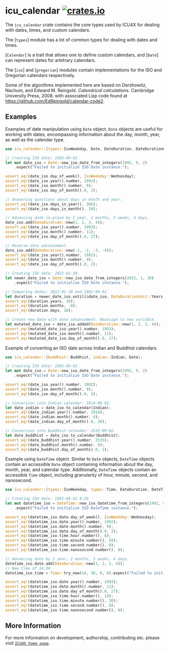 # icu_calendar [![crates.io](https://img.shields.io/crates/v/icu_calendar)](https://crates.io/crates/icu_calendar)

The `icu_calendar` crate contains the core types used by ICU4X for dealing
with dates, times, and custom calendars.

The [`types`] module has a lot of common types for dealing with dates and times.

[`Calendar`] is a trait that allows one to define custom calendars, and [`Date`]
can represent dates for arbitrary calendars.

The [`iso`] and [`gregorian`] modules contain implementations for the ISO and
Gregorian calendars respectively.

Some of the algorithms implemented here are based on
Dershowitz, Nachum, and Edward M. Reingold. _Calendrical calculations_. Cambridge University Press, 2008.
with associated Lisp code found at <https://github.com/EdReingold/calendar-code2>.

## Examples

Examples of date manipulation using `Date` object. `Date` objects are useful
for working with dates, encompassing information about the day, month, year,
as well as the calendar type.

```rust
use icu_calendar::{types::IsoWeekday, Date, DateDuration, DateDurationUnit};

// Creating ISO date: 1992-09-02.
let mut date_iso = Date::new_iso_date_from_integers(1992, 9, 2)
    .expect("Failed to initialize ISO Date instance.");

assert_eq!(date_iso.day_of_week(), IsoWeekday::Wednesday);
assert_eq!(date_iso.year().number, 1992);
assert_eq!(date_iso.month().number, 9);
assert_eq!(date_iso.day_of_month().0, 2);

// Answering questions about days in month and year.
assert_eq!(date_iso.days_in_year(), 366);
assert_eq!(date_iso.days_in_month(), 30);

// Advancing date in-place by 1 year, 2 months, 3 weeks, 4 days.
date_iso.add(DateDuration::new(1, 2, 3, 4));
assert_eq!(date_iso.year().number, 1993);
assert_eq!(date_iso.month().number, 11);
assert_eq!(date_iso.day_of_month().0, 27);

// Reverse date advancement.
date_iso.add(DateDuration::new(-1, -2, -3, -4));
assert_eq!(date_iso.year().number, 1992);
assert_eq!(date_iso.month().number, 9);
assert_eq!(date_iso.day_of_month().0, 2);

// Creating ISO date: 2022-01-30.
let newer_date_iso = Date::new_iso_date_from_integers(2022, 1, 30)
    .expect("Failed to initialize ISO Date instance.");

// Comparing dates: 2022-01-30 and 1992-09-02.
let duration = newer_date_iso.until(&date_iso, DateDurationUnit::Years, DateDurationUnit::Days);
assert_eq!(duration.years, 30);
assert_eq!(duration.months, -8);
assert_eq!(duration.days, 28);

// Create new date with date advancement. Reassign to new variable.
let mutated_date_iso = date_iso.added(DateDuration::new(1, 2, 3, 4));
assert_eq!(mutated_date_iso.year().number, 1993);
assert_eq!(mutated_date_iso.month().number, 11);
assert_eq!(mutated_date_iso.day_of_month().0, 27);
```

Example of converting an ISO date across Indian and Buddhist calendars.

```rust
use icu_calendar::{buddhist::Buddhist, indian::Indian, Date};

// Creating ISO date: 1992-09-02.
let mut date_iso = Date::new_iso_date_from_integers(1992, 9, 2)
    .expect("Failed to initialize ISO Date instance.");

assert_eq!(date_iso.year().number, 1992);
assert_eq!(date_iso.month().number, 9);
assert_eq!(date_iso.day_of_month().0, 2);

// Conversion into Indian calendar: 1914-08-02.
let date_indian = date_iso.to_calendar(Indian);
assert_eq!(date_indian.year().number, 1914);
assert_eq!(date_indian.month().number, 8);
assert_eq!(date_indian.day_of_month().0, 30);

// Conversion into Buddhist calendar: 2535-09-02.
let date_buddhist = date_iso.to_calendar(Buddhist);
assert_eq!(date_buddhist.year().number, 2535);
assert_eq!(date_buddhist.month().number, 9);
assert_eq!(date_buddhist.day_of_month().0, 2);
```

Example using `DateTime` object. Similar to `Date` objects, `DateTime` objects
contain an accessible `Date` object containing information about the day, month,
year, and calendar type. Additionally, `DateTime` objects contain an accessible
`Time` object, including granularity of hour, minute, second, and nanosecond.

```rust
use icu_calendar::{types::IsoWeekday, types::Time, DateDuration, DateTime};

// Creating ISO date: 1992-09-02 8:59
let mut datetime_iso = DateTime::new_iso_datetime_from_integers(1992, 9, 2, 8, 59, 0)
    .expect("Failed to initialize ISO DateTime instance.");

assert_eq!(datetime_iso.date.day_of_week(), IsoWeekday::Wednesday);
assert_eq!(datetime_iso.date.year().number, 1992);
assert_eq!(datetime_iso.date.month().number, 9);
assert_eq!(datetime_iso.date.day_of_month().0, 2);
assert_eq!(datetime_iso.time.hour.number(), 8);
assert_eq!(datetime_iso.time.minute.number(), 59);
assert_eq!(datetime_iso.time.second.number(), 0);
assert_eq!(datetime_iso.time.nanosecond.number(), 0);

// Advancing date by 1 year, 2 months, 3 weeks, 4 days.
datetime_iso.date.add(DateDuration::new(1, 2, 3, 4));
// New time of 14:30
datetime_iso.time = Time::try_new(14, 30, 0, 0).expect("Failed to initialize Time instance.");

assert_eq!(datetime_iso.date.year().number, 1993);
assert_eq!(datetime_iso.date.month().number, 11);
assert_eq!(datetime_iso.date.day_of_month().0, 27);
assert_eq!(datetime_iso.time.hour.number(), 14);
assert_eq!(datetime_iso.time.minute.number(), 30);
assert_eq!(datetime_iso.time.second.number(), 0);
assert_eq!(datetime_iso.time.nanosecond.number(), 0);
```
[`ICU4X`]: ../icu/index.html

## More Information

For more information on development, authorship, contributing etc. please visit [`ICU4X home page`](https://github.com/unicode-org/icu4x).
